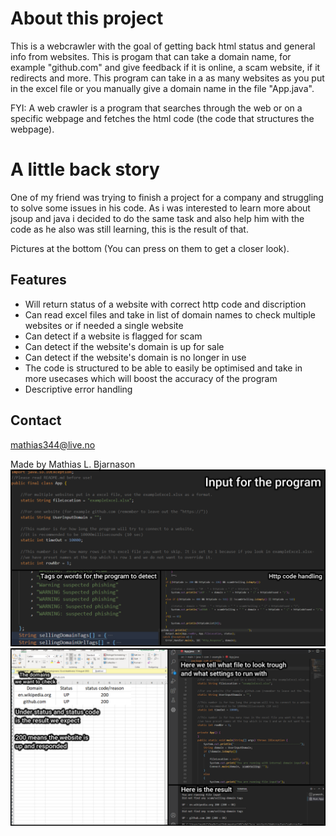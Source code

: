 # About this project #
This is a webcrawler with the goal of getting back html status and general info from websites.
This is progam that can take a domain name, for example "github.com" and give feedback if it is online, a scam website, if it redirects and more.
This program can take in a as many websites as you put in the excel file or you manually give a domain name in the file "App.java".

FYI: A web crawler is a program that searches through the web or on a specific webpage and fetches the html code (the code that structures the webpage).

# A little back story #
One of my friend was trying to finish a project for a company and struggling to solve some issues in his code.
As i was interested to learn more about jsoup and java i decided to do the same task and also help him with the code
as he also was still learning, this is the result of that.

Pictures at the bottom (You can press on them to get a closer look).

## Features ##
* Will return status of a website with correct http code and discription
* Can read excel files and take in list of domain names to check multiple websites or if needed a single website
* Can detect if a website is flagged for scam
* Can detect if the website's domain is up for sale
* Can detect if the website's domain is no longer in use
* The code is structured to be able to easily be optimised and take in more usecases which will boost the accuracy of the program
* Descriptive error handling

## Contact ##
mathias344@live.no

Made by Mathias L. Bjarnason
![Program process](https://github.com/Mataiaz/Website_Crawler/blob/main/website%20crawler%20process.png)
![Program execution](https://github.com/Mataiaz/Website_Crawler/blob/main/website%20crawler%20execution.png)
